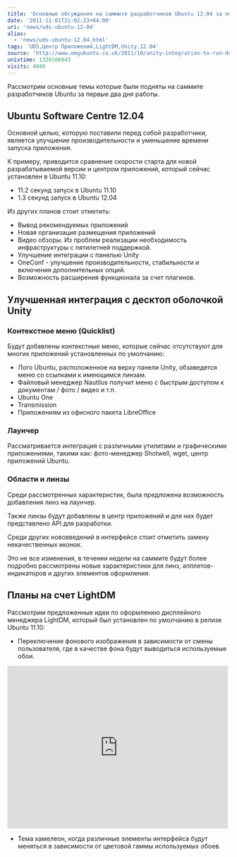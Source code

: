 ```yaml
---
title: 'Основные обсуждения на саммите разработчиков Ubuntu 12.04 за последние два дня'
date: '2011-11-01T21:02:23+04:00'
uri: 'news/uds-ubuntu-12-04'
alias: 
  - 'news/uds-ubuntu-12.04.html'
tags: 'UDS,Центр Приложений,LightDM,Unity,12.04'
source: 'http://www.omgubuntu.co.uk/2011/10/unity-integration-to-run-deeper-in-ubuntu-12-04/'
unixtime: 1320166943
visits: 4049
---
```

Рассмотрим основные темы которые были подняты на саммите разработчиков Ubuntu за первые два дня работы.

## Ubuntu Software Centre 12.04

Основной целью, которую поставили перед собой разработчики, является улучшение производительности и уменьшение времени запуска приложения.

К примеру, приводится сравнение скорости старта для новой разрабатываемой версии и центром приложений, который сейчас установлен в Ubuntu 11.10:

*   11.2 секунд запуск в Ubuntu 11.10
*   1.3 секунд запуск в Ubuntu 12.04

Из других планов стоит отметить:

*   Вывод рекомендуемых приложений
*   Новая организация размещения приложений
*   Видео обзоры. Из проблем реализации необходимость инфраструктуры с пятилетней поддержкой.
*   Улучшение интеграции с панелью Unity
*   OneConf - улучшение производительности, стабильности и включения дополнительных опций.
*   Возможность расширения функционала за счет плагинов.

## Улучшенная интеграция с десктоп оболочкой Unity

### Контекстное меню (Quicklist)

Будут добавлены контекстные меню, которые сейчас отсутствуют для многих приложений установленных по умолчанию:

*   Лого Ubuntu, расположенное на верху панели Unity, обзаведется меню со ссылками к имеющимся линзам.
*   Файловый менеджер Nautilus получит меню с быстрым доступом к документам / фото / видео и т.п.
*   Ubuntu One
*   Transmission
*   Приложениям из офисного пакета LibreOffice

### Лаунчер

Рассматривается интеграция с различными утилитами и графическими приложениями, такими как: фото-менеджер Shotwell, wget, центр приложений Ubuntu.

### Области и линзы

Среди рассмотренных характеристик, была предложена возможность добавления линз на лаунчер.

Также линзы будут добавлены в центр приложений и для них будет представлено API для разработки.

Среди других нововведений в интерфейсе стоит отметить замену некачественных иконок.

Это не все изменения, в течении недели на саммите будут более подробно рассмотрены новые характеристики для линз, апплетов-индикаторов и других элементов оформления.

## Планы на счет LightDM

Рассмотрим предложенные идеи по оформлению дисплейного менеджера LightDM, который был установлен по умолчанию в релизе Ubuntu 11.10:

*   Переключение фонового изображения в зависимости от смены пользователя, где в качестве фона будут выводиться используемые обои.

 <iframe width="500" height="369" src="https://www.youtube.com/embed/seQ6C-yEpCw" frameborder="0" allowfullscreen=""></iframe>

*   Тема хамелеон, когда различные элементы интерфейса будут меняться в зависимости от цветовой гаммы используемых обоев.
